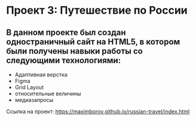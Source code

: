# Проект 3: Путешествие по России

## В данном проекте был создан одностраничный сайт на HTML5, в котором были получены навыки работы со следующими технологиями:
* Адаптивная верстка
* Figma
* Grid Layout
* относительные величины
* медиазапросы

Ссылка на проект: https://maximborov.github.io/russian-travel/index.html
